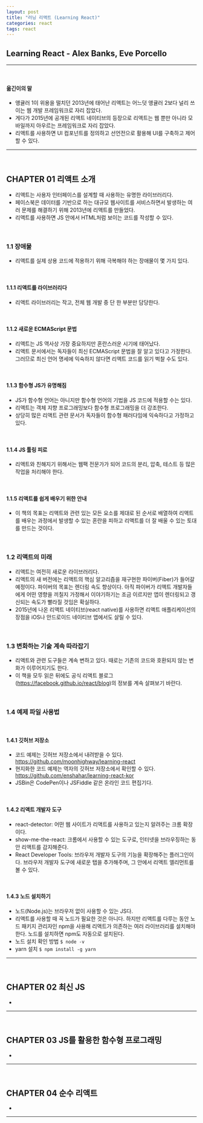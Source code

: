 ```yaml
---
layout: post
title: "러닝 리액트 (Learning React)"
categories: react
tags: react
---
```


## Learning React - Alex Banks, Eve Porcello

------

<br>

#### 옮긴이의 말

- 앵귤러 1이 위용을 떨치던 2013년에 태어난 리액트는 어느덧 앵귤러 2보다 널리 쓰이는 웹 개발 프레임워크로 자리 잡았다.
- 게다가 2015년에 공개된 리액트 네이티브의 등장으로 리액트는 웹 뿐만 아니라 모바일까지 아우르는 프레임워크로 자리 잡았다.
- 리액트를 사용하면 UI 컴포넌트를 정의하고 선언전으로 활용해 UI를 구축하고 제어할 수 있다.

------

<br>

## CHAPTER 01 리액트 소개

- 리액트는 사용자 인터페이스를 설계할 때 사용하는 유명한 라이브러리다.
- 페이스북은 데이터를 기반으로 하는 대규모 웹사이트를 서비스하면서 발생하는 여러 문제를 해결하기 위해 2013년에 리액트를 만들었다.
- 리액트를 사용하면 JS 안에서 HTML처럼 보이는 코드를 작성할 수 있다.

<br>

### 1.1 장애물

- 리액트를 실제 상용 코드에 적용하기 위해 극복해야 하는 장애물이 몇 가지 있다.

<br>

#### 1.1.1 리액트를 라이브러리다

- 리액트 라이브러리는 작고, 전체 웹 개발 중 단 한 부분만 담당한다.

<br>

#### 1.1.2 새로운 ECMAScript 문법

- 리액트는 JS 역사상 가장 중요하지만 혼란스러운 시기에 태어났다.
- 리액트 문서에서는 독자들이 최신 ECMAScript 문법을 잘 알고 있다고 가정한다. 그러므로 최신 언어 명세에 익숙하지 않다면 리액트 코드를 읽기 벅찰 수도 있다.

<br>

#### 1.1.3 함수형 JS가 유명해짐

- JS가 함수형 언어는 아니지만 함수형 언어의 기법을 JS 코드에 적용할 수는 있다.
- 리액트는 객체 지향 프로그래밍보다 함수형 프로그래밍을 더 강조한다.
- 상당히 많은 리액트 관련 문서가 독자들이 함수형 패러다임에 익숙하다고 가정하고 있다.

<br>

#### 1.1.4 JS 툴링 피로

- 리액트와 친해지기 위해서는 웹팩 전문가가 되어 코드의 분리, 압축, 테스트 등 많은 작업을 처리해야 한다.

<br>

#### 1.1.5 리액트를 쉽게 배우기 위한 안내

- 이 책의 목표는 리액트와 관련 있는 모든 요소를 제대로 된 순서로 배열하여 리액트를 배우는 과정에서 발생할 수 있는 혼란을 피하고 리액트를 더 잘 배울 수 있는 토대를 만드는 것이다.


<br>

### 1.2 리액트의 미래

- 리액트는 여전히 새로운 라이브러리다.
- 리액트의 새 버전에는 리액트의 핵심 알고리즘을 재구현한 파이버(Fiber)가 들어갈 예정이다. 파이버의 목표는 렌더링 속도 향상이다. 아직 파이버가 리액트 개발자들에게 어떤 영향을 끼칠지 가정해서 이야기하기는 조금 이르지만 앱이 렌더링되고 갱신되는 속도가 빨라질 것임은 확실하다.
- 2015년에 나온 리액트 네이티브(react native)를 사용하면 리액트 애플리케이션의 장점을 iOS나 안드로이드 네이티브 앱에서도 살릴 수 있다.

<br>

### 1.3 변화하는 기술 계속 따라잡기

- 리액트와 관련 도구들은 계속 변하고 있다. 때로는 기존의 코드와 호환되지 않는 변화가 이루어지기도 한다.
- 이 책을 모두 읽은 뒤에도 공식 리액트 블로그(https://facebook.github.io/react/blog)의 정보를 계속 살펴보기 바란다.

<br>

### 1.4 예제 파일 사용법

<br>

#### 1.4.1 깃허브 저장소

- 코드 예제는 깃허브 저장소에서 내려받을 수 있다.
  https://github.com/moonhighway/learning-react
- 현지화한 코드 예제는 역자의 깃허브 저장소에서 확인할 수 있다.
  https://github.com/enshahar/learning-react-kor
- JSBin은 CodePen이나 JSFiddle 같은 온라인 코드 편집기다.

<br>

#### 1.4.2 리액트 개발자 도구

- react-detector: 어떤 웹 사이트가 리액트를 사용하고 있는지 알려주는 크롬 확장이다.
- show-me-the-react: 크롬에서 사용할 수 있는 도구로, 인터넷을 브라우징하는 동안 리액트를 감지해준다.
- React Developer Tools: 브라우저 개발자 도구의 기능을 확장해주는 플러그인이다. 브라우저 개발자 도구에 새로운 탭을 추가해주며, 그 안에서 리액트 엘리먼트를 볼 수 있다.

<br>

#### 1.4.3 노드 설치하기

- 노드(Node.js)는 브라우저 없이 사용할 수 있는 JS다.
- 리액트를 사용할 때 꼭 노드가 필요한 것은 아니다. 하지만 리액트를 다루는 동안 노드 패키지 관리자인 npm을 사용해 리액트가 의존하는 여러 라이브러리를 설치해야 한다. 노드를 설치하면 npm도 자동으로 설치된다.
- 노드 설치 확인 방법
  `$ node -v`
- yarn 설치
  `$ npm install -g yarn`

------

<br>

## CHAPTER 02 최신 JS

- ​

------

<br>

## CHAPTER 03 JS를 활용한 함수형 프로그래밍

- ​

------

<br>

## CHAPTER 04 순수 리액트

- ​

------

<br>


























